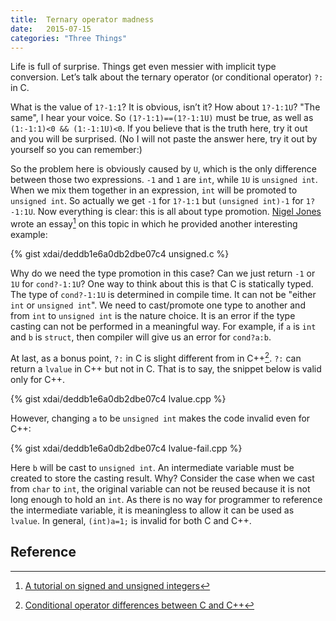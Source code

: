 ```yaml
---
title:  Ternary operator madness
date:   2015-07-15
categories: "Three Things"
---
```


Life is full of surprise. Things get even messier with implicit type
conversion. Let’s talk about the ternary operator (or conditional
operator) `?:` in C.

What is the value of `1?-1:1`? It is obvious, isn’t it? How about
`1?-1:1U`? "The same", I hear your voice. So `(1?-1:1)==(1?-1:1U)`
must be true, as well as `(1:-1:1)<0 && (1:-1:1U)<0`. If you believe
that is the truth here, try it out and you will be surprised. (No I
will not paste the answer here, try it out by yourself so you can
remember:)

So the problem here is obviously caused by `U`, which is the only
difference between those two expressions. `-1` and `1` are `int`,
while `1U` is `unsigned int`. When we mix them together in an
expression, `int` will be promoted to `unsigned int`. So actually we
get `-1` for `1?-1:1` but `(unsigned int)-1` for `1?-1:1U`. Now
everything is clear: this is all about type
promotion. [Nigel Jones](http://embeddedgurus.com/embedded-systems-bloggers/nigel-jones/)
wrote an essay[^1] on this topic in which he provided another
interesting example:

{% gist xdai/deddb1e6a0db2dbe07c4 unsigned.c %}

Why do we need the type promotion in this case? Can we just return
`-1` or `1U` for `cond?-1:1U`? One way to think about this is that C
is statically typed. The type of `cond?-1:1U` is determined in compile
time. It can not be "either `int` or `unsigned int`". We need to
cast/promote one type to another and from `int` to `unsigned int` is
the nature choice. It is an error if the type casting can not be
performed in a meaningful way. For example, if `a` is `int` and `b` is
`struct`, then compiler will give us an error for `cond?a:b`.

At last, as a bonus point, `?:` in C is slight different from in
C++[^2]. `?:` can return a `lvalue` in C++ but not in C. That is to
say, the snippet below is valid only for C++.

{% gist xdai/deddb1e6a0db2dbe07c4 lvalue.cpp %}

However, changing `a` to be `unsigned int` makes the code invalid even
for C++:

{% gist xdai/deddb1e6a0db2dbe07c4 lvalue-fail.cpp %}

Here `b` will be cast to `unsigned int`. An intermediate variable must
be created to store the casting result. Why? Consider the case when we
cast from `char` to `int`, the original variable can not be reused
because it is not long enough to hold an `int`. As there is no way for
programmer to reference the intermediate variable, it is meaningless
to allow it can be used as `lvalue`. In general, `(int)a=1;` is
invalid for both C and C++.

## Reference
[^1]: [A tutorial on signed and unsigned integers](http://embeddedgurus.com/stack-overflow/2009/08/a-tutorial-on-signed-and-unsigned-integers/)
[^2]: [Conditional operator differences between C and C++](http://stackoverflow.com/questions/1082655/conditional-operator-differences-between-c-and-c)
